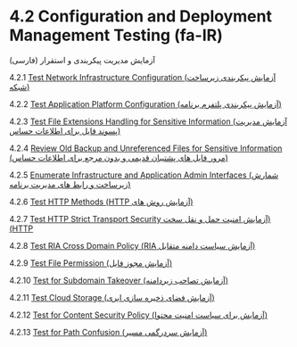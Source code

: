 # 4.2 Configuration and Deployment Management Testing (fa-IR)

آزمایش مدیریت پیکربندی و استقرار (فارسی)

4.2.1 [Test Network Infrastructure Configuration (آزمایش پیکربندی زیرساخت شبکه)](01-Test_Network_Infrastructure_Configuration.md)

4.2.2 [Test Application Platform Configuration (آزمایش پیکربندی پلتفرم برنامه)](02-Test_Application_Platform_Configuration.md)

4.2.3 [Test File Extensions Handling for Sensitive Information (آزمایش مدیریت پسوند فایل برای اطلاعات حساس)](03-Test_File_Extensions_Handling_for_Sensitive_Information.md)

4.2.4 [Review Old Backup and Unreferenced Files for Sensitive Information (مرور فایل های پشتیبان قدیمی و بدون مرجع برای اطلاعات حساس)](04-Review_Old_Backup_and_Unreferenced_Files_for_Sensitive_Information.md)

4.2.5 [Enumerate Infrastructure and Application Admin Interfaces (شمارش زیرساخت و رابط های مدیریت برنامه)](05-Enumerate_Infrastructure_and_Application_Admin_Interfaces.md)

4.2.6 [Test HTTP Methods &#x202b;(آزمایش روش های HTTP)](06-Test_HTTP_Methods.md)

4.2.7 [Test HTTP Strict Transport Security &#x202b;(آزمایش امنیت حمل و نقل سخت HTTP)](07-Test_HTTP_Strict_Transport_Security.md)

4.2.8 [Test RIA Cross Domain Policy &#x202b;(آزمایش سیاست دامنه متقابل RIA)](08-Test_RIA_Cross_Domain_Policy.md)

4.2.9 [Test File Permission (آزمایش مجوز فایل)](09-Test_File_Permission.md)

4.2.10 [Test for Subdomain Takeover (آزمایش تصاحب زیردامنه)](10-Test_for_Subdomain_Takeover.md)

4.2.11 [Test Cloud Storage (آزمایش فضای ذخیره سازی ابری)](11-Test_Cloud_Storage.md)

4.2.12 [Test for Content Security Policy (آزمایش برای سیاست امنیت محتوا)](12-Test_for_Content_Security_Policy.md)

4.2.13 [Test for Path Confusion (آزمایش سردرگمی مسیر)](13-Test_for_Path_Confusion.md)
